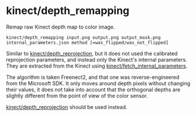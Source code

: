 # kinect/depth\_remapping

Remap raw Kinect depth map to color image.

    kinect/depth_remapping input.png output.png output_mask.png internal_parameters.json method [=was_flipped/was_not_flipped]

Similar to [kinect/depth\_reprojection](tools/kinect/depth_reprojection.html), but it does not used the calibrated reprojection parameters, and instead only the Kinect's internal parameters. They are extracted from the Kinect using [kinect/fetch\_internal\_parameters](tools/kinect/fetch_internal_parameters.html).

The algorithm is taken Freenect2, and that one was reverse-engineered from the Microsoft SDK. It only moves around depth pixels without changing their values, it does not take into account that the orthogonal depths are slightly different from the point of view of the color sensor.

[kinect/depth\_reprojection](tools/kinect/depth_reprojection.html) should be used instead.
